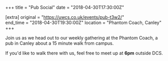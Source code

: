 +++
title = "Pub Social"
date = "2018-04-30T17:30:00Z"

[extra]
original = "https://uwcs.co.uk/events/pub-t3w2/"    
end_time = "2018-04-30T19:30:00Z"
location = "Phantom Coach, Canley"
+++

Join us as we head out to our weekly gathering at the Phantom Coach, a pub in Canley about a 15 minute walk from campus.

  

If you'd like to walk there with us, feel free to meet up at **6pm** outside DCS.

